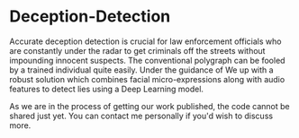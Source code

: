 # Deception-Detection

Accurate deception detection is crucial for law enforcement officials who are constantly under the radar to get criminals off the streets without impounding innocent suspects. The conventional polygraph can be fooled by a trained individual quite easily. Under the guidance of We up with a robust solution which combines facial micro-expressions along with audio features to detect lies using a Deep Learning model.

As we are in the process of getting our work published, the code cannot be shared just yet. You can contact me personally if you'd wish to discuss more.
